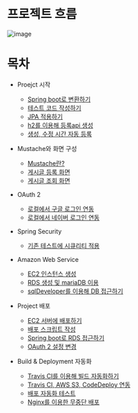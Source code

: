 # 프로젝트 흐름
![image](https://blog.kakaocdn.net/dn/zkhLk/btqZ9Ck0oK8/BGx1PLEFSlFqf7fRRyIu7k/img.png)

# 목차
* Proejct 시작
  - [Spring boot로 변환하기](https://yeonyeon.tistory.com/16)
  - [테스트 코드 작성하기](https://yeonyeon.tistory.com/17)
  - [JPA 적용하기](https://yeonyeon.tistory.com/18)
  - [h2를 이용해 등록api 생성](https://yeonyeon.tistory.com/21)
  - [생성, 수정 시간 자동 등록](https://yeonyeon.tistory.com/27)
   
* Mustache와 화면 구성
  - [Mustache란?](https://yeonyeon.tistory.com/28)
  - [게시글 등록 화면](https://yeonyeon.tistory.com/31)
  - [게시글 조회 화면](https://yeonyeon.tistory.com/32)
   
* OAuth 2
  - [로컬에서 구글 로그인 연동](https://yeonyeon.tistory.com/34)
  - [로컬에서 네이버 로그인 연동](https://yeonyeon.tistory.com/35)
   
* Spring Security
  - [기존 테스트에 시큐리티 적용](https://yeonyeon.tistory.com/36)
   
* Amazon Web Service
  - [EC2 인스턴스 생성](https://yeonyeon.tistory.com/37)
  - [RDS 생성 및 mariaDB 이용](https://yeonyeon.tistory.com/38)
  - [sqlDeveloper를 이용해 DB 접근하기](https://yeonyeon.tistory.com/49)
   
* Project 배포
  - [EC2 서버에 배포하기](https://yeonyeon.tistory.com/51)
  - [배포 스크립트 작성](https://yeonyeon.tistory.com/52)
  - [Spring boot로 RDS 접근하기](https://yeonyeon.tistory.com/54)
  - [OAuth 2 설정 변경](https://yeonyeon.tistory.com/69)
   
* Build & Deployment 자동화
  - [Travis CI를 이용해 빌드 자동화하기](https://yeonyeon.tistory.com/71)
  - [Travis CI, AWS S3, CodeDeploy 연동](https://yeonyeon.tistory.com/72)
  - [배포 자동화 테스트](https://yeonyeon.tistory.com/73)
  - [Nginx를 이용한 무중단 배포](https://yeonyeon.tistory.com/76)
